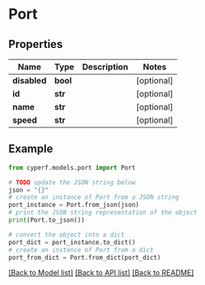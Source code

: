 # Port


## Properties

Name | Type | Description | Notes
------------ | ------------- | ------------- | -------------
**disabled** | **bool** |  | [optional] 
**id** | **str** |  | [optional] 
**name** | **str** |  | [optional] 
**speed** | **str** |  | [optional] 

## Example

```python
from cyperf.models.port import Port

# TODO update the JSON string below
json = "{}"
# create an instance of Port from a JSON string
port_instance = Port.from_json(json)
# print the JSON string representation of the object
print(Port.to_json())

# convert the object into a dict
port_dict = port_instance.to_dict()
# create an instance of Port from a dict
port_from_dict = Port.from_dict(port_dict)
```
[[Back to Model list]](../README.md#documentation-for-models) [[Back to API list]](../README.md#documentation-for-api-endpoints) [[Back to README]](../README.md)


